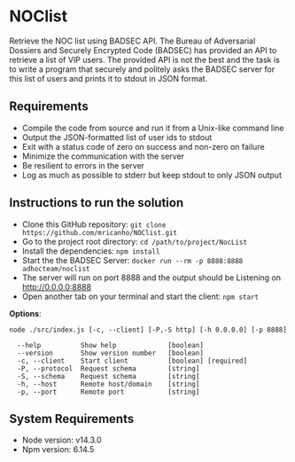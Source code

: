 # NOClist

Retrieve the NOC list using BADSEC API. The Bureau of Adversarial Dossiers and Securely Encrypted Code (BADSEC) has provided an API to retrieve a list of VIP users. The provided API is not the best and the task is to write a program that securely and politely asks the BADSEC server for this list of users and prints it to stdout in JSON format.

## Requirements

- Compile the code from source and run it from a Unix-like command line
- Output the JSON-formatted list of user ids to stdout
- Exit with a status code of zero on success and non-zero on failure
- Minimize the communication with the server
- Be resilient to errors in the server
- Log as much as possible to stderr but keep stdout to only JSON output

## Instructions to run the solution

- Clone this GitHub repository: `git clone https://github.com/mricanho/NOClist.git`
- Go to the project root directory: `cd /path/to/project/NocList`
- Install the dependencies: `npm install`
- Start the the BADSEC Server: `docker run --rm -p 8888:8888 adhocteam/noclist`
- The server will run on port 8888 and the output should be Listening on http://0.0.0.0:8888
- Open another tab on your terminal and start the client: `npm start`

**Options**:

```
node ./src/index.js [-c, --client] [-P,-S http] [-h 0.0.0.0] [-p 8888]

  --help          Show help             [boolean]
  --version       Show version number   [boolean]
  -c, --client    Start client          [boolean] [required]
  -P, --protocol  Request schema        [string]
  -S, --schema    Request schema        [string]
  -h, --host      Remote host/domain    [string]
  -p, --port      Remote port           [string]
```

## System Requirements

- Node version: v14.3.0
- Npm version: 6.14.5
